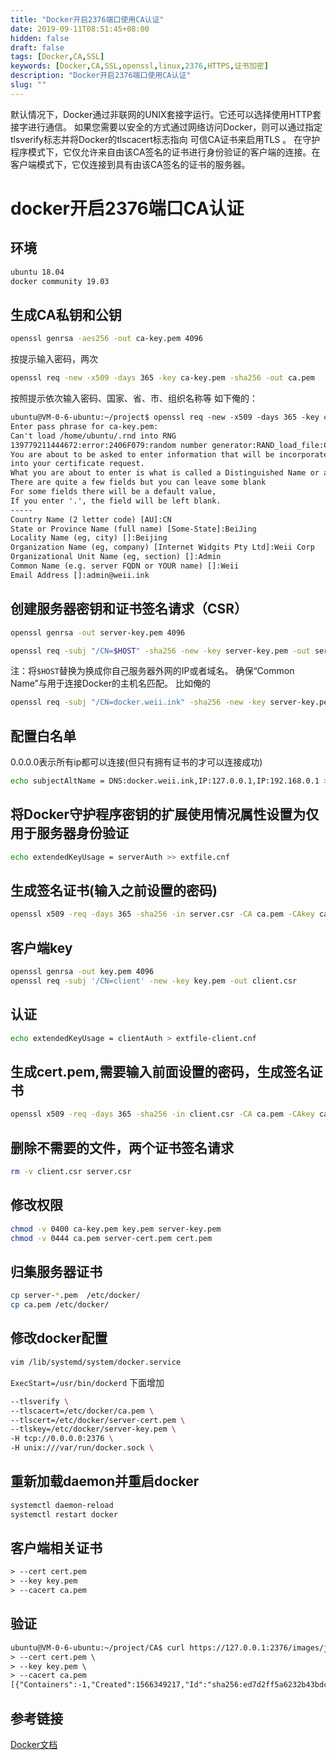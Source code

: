 ```yaml
---
title: "Docker开启2376端口使用CA认证"
date: 2019-09-11T08:51:45+08:00
hidden: false
draft: false
tags: [Docker,CA,SSL]
keywords: [Docker,CA,SSL,openssl,linux,2376,HTTPS,证书加密]
description: "Docker开启2376端口使用CA认证"
slug: ""
---
```


默认情况下，Docker通过非联网的UNIX套接字运行。它还可以选择使用HTTP套接字进行通信。
如果您需要以安全的方式通过网络访问Docker，则可以通过指定tlsverify标志并将Docker的tlscacert标志指向 可信CA证书来启用TLS 。
在守护程序模式下，它仅允许来自由该CA签名的证书进行身份验证的客户端的连接。在客户端模式下，它仅连接到具有由该CA签名的证书的服务器。
<!--more-->

# docker开启2376端口CA认证

## 环境
```txt
ubuntu 18.04
docker community 19.03
```
## 生成CA私钥和公钥
```bash
openssl genrsa -aes256 -out ca-key.pem 4096
```
按提示输入密码，两次

```bash
openssl req -new -x509 -days 365 -key ca-key.pem -sha256 -out ca.pem
```
按照提示依次输入密码、国家、省、市、组织名称等
如下俺的：
```txt
ubuntu@VM-0-6-ubuntu:~/project$ openssl req -new -x509 -days 365 -key ca-key.pem -sha256 -out ca.pem
Enter pass phrase for ca-key.pem:
Can't load /home/ubuntu/.rnd into RNG
139779211444672:error:2406F079:random number generator:RAND_load_file:Cannot open file:../crypto/rand/randfile.c:88:Filename=/home/ubuntu/.rnd
You are about to be asked to enter information that will be incorporated
into your certificate request.
What you are about to enter is what is called a Distinguished Name or a DN.
There are quite a few fields but you can leave some blank
For some fields there will be a default value,
If you enter '.', the field will be left blank.
-----
Country Name (2 letter code) [AU]:CN
State or Province Name (full name) [Some-State]:BeiJing
Locality Name (eg, city) []:Beijing
Organization Name (eg, company) [Internet Widgits Pty Ltd]:Weii Corp   
Organizational Unit Name (eg, section) []:Admin
Common Name (e.g. server FQDN or YOUR name) []:Weii
Email Address []:admin@weii.ink
```

## 创建服务器密钥和证书签名请求（CSR）
```bash
openssl genrsa -out server-key.pem 4096
```

```bash
openssl req -subj "/CN=$HOST" -sha256 -new -key server-key.pem -out server.csr
```
注：将`$HOST`替换为换成你自己服务器外网的IP或者域名。
确保“Common Name”与用于连接Docker的主机名匹配。
比如俺的
```bash
openssl req -subj "/CN=docker.weii.ink" -sha256 -new -key server-key.pem -out server.csr
```

## 配置白名单
0.0.0.0表示所有ip都可以连接(但只有拥有证书的才可以连接成功)
```bash
echo subjectAltName = DNS:docker.weii.ink,IP:127.0.0.1,IP:192.168.0.1 >> extfile.cnf
```
## 将Docker守护程序密钥的扩展使用情况属性设置为仅用于服务器身份验证
```bash
echo extendedKeyUsage = serverAuth >> extfile.cnf
```
## 生成签名证书(输入之前设置的密码)
```bash
openssl x509 -req -days 365 -sha256 -in server.csr -CA ca.pem -CAkey ca-key.pem -CAcreateserial -out server-cert.pem -extfile extfile.cnf
```

## 客户端key
```bash
openssl genrsa -out key.pem 4096
openssl req -subj '/CN=client' -new -key key.pem -out client.csr
```
## 认证
```bash
echo extendedKeyUsage = clientAuth > extfile-client.cnf
```

## 生成cert.pem,需要输入前面设置的密码，生成签名证书
```bash
openssl x509 -req -days 365 -sha256 -in client.csr -CA ca.pem -CAkey ca-key.pem -CAcreateserial -out cert.pem -extfile extfile-client.cnf
```
## 删除不需要的文件，两个证书签名请求
```bash
rm -v client.csr server.csr
```
## 修改权限
```bash
chmod -v 0400 ca-key.pem key.pem server-key.pem
chmod -v 0444 ca.pem server-cert.pem cert.pem
```
## 归集服务器证书
```bash
cp server-*.pem  /etc/docker/
cp ca.pem /etc/docker/
```

## 修改docker配置
```bash
vim /lib/systemd/system/docker.service
```
`ExecStart=/usr/bin/dockerd` 下面增加
```bash
--tlsverify \
--tlscacert=/etc/docker/ca.pem \
--tlscert=/etc/docker/server-cert.pem \
--tlskey=/etc/docker/server-key.pem \
-H tcp://0.0.0.0:2376 \
-H unix:///var/run/docker.sock \
```
## 重新加载daemon并重启docker
```bash
systemctl daemon-reload 
systemctl restart docker
```

## 客户端相关证书
```txt
> --cert cert.pem 
> --key key.pem 
> --cacert ca.pem
```

## 验证
```txt
ubuntu@VM-0-6-ubuntu:~/project/CA$ curl https://127.0.0.1:2376/images/json \
> --cert cert.pem \
> --key key.pem \
> --cacert ca.pem
[{"Containers":-1,"Created":1566349217,"Id":"sha256:ed7d2ff5a6232b43bdc89a2220ed989f532c3794422aa2a86823b8bc62e71447","Labels":null,"ParentId":"","RepoDigests":["redis@sha256:50899ea1ceed33fa03232f3ac57578a424faa1742c1ac9c7a7bdb95cdf19b858"],"RepoTags":["redis:alpine"],"SharedSize":-1,"Size":29331594,"VirtualSize":29331594},{"Containers":-1,"Created":1565904159,"Id":"sha256:5a3221f0137beb960c34b9cf4455424b6210160fd618c5e79401a07d6e5a2ced","Labels":{"maintainer":"NGINX Docker Maintainers <docker-maint@nginx.com>"},"ParentId":"","RepoDigests":["nginx@sha256:53ddb41e46de3d63376579acf46f9a41a8d7de33645db47a486de9769201fec9"],"RepoTags":["nginx:latest"],"SharedSize":-1,"Size":125958368,"VirtualSize":125958368},{"Containers":-1,"Created":1565786892,"Id":"sha256:cfcdf565ff94de927d0a86c60e78f7d27e82da313f805d66310785cba4e8452a","Labels":null,"ParentId":"","RepoDigests":["python@sha256:553fd76c04ee1ac1db8ef518161bb6ec325cc3ce3e55bbad73bf40e3abe23960"],"RepoTags":["python:3.6"],"SharedSize":-1,"Size":913432043,"VirtualSize":913432043},{"Containers":-1,"Created":1564107108,"Id":"sha256:2b4ddf654e1c413b21c7253125aa0f34a4ff74154558940fa689f8754ec853c5","Labels":null,"ParentId":"","RepoDigests":["portainer/portainer@sha256:a16919b3e02323e4bd0a8c5023d6fd569525297b9dc9a028d778cb6e13512be5"],"RepoTags":["portainer/portainer:latest"],"SharedSize":-1,"Size":77680455,"VirtualSize":77680455},{"Containers":-1,"Created":1562403218,"Id":"sha256:d279b4072846e89af1dfeb2982addf8c4f2125ad929bb536875e3a32700b86ec","Labels":{"maintainer":"sameer@damagehead.com"},"ParentId":"","RepoDigests":["sameersbn/squid@sha256:e98299069f0c6e3d9b9188903518e2f44ac36b1fa5007e879af518e1c0a234af"],"RepoTags":["sameersbn/squid:3.5.27-2"],"SharedSize":-1,"Size":162465195,"VirtualSize":162465195},{"Containers":-1,"Created":1558433068,"Id":"sha256:704607fca3b537a687a24da68993280d1f4030d138a844d9d5dea650f115f0c7","Labels":null,"ParentId":"","RepoDigests":["filebrowser/filebrowser@sha256:dda58e42fe876520aa2f4a1087023a90ae894263707c4f701d36fda124a20741"],"RepoTags":["filebrowser/filebrowser:latest"],"SharedSize":-1,"Size":32732332,"VirtualSize":32732332}]
```

## 参考链接
[Docker文档](https://docs.docker.com/engine/security/https/)
